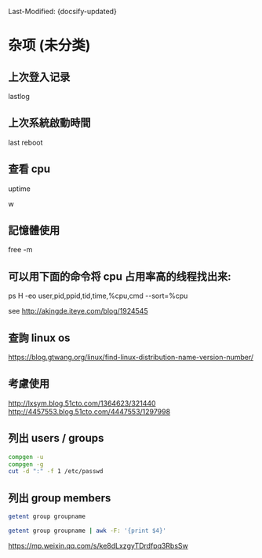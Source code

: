 Last-Modified: {docsify-updated}

# 杂项 (未分类)

## 上次登入记录

lastlog

## 上次系統啟動時間

last reboot

## 查看 cpu

uptime

w

## 記憶體使用

free -m

## 可以用下面的命令将 cpu 占用率高的线程找出来:

ps H -eo user,pid,ppid,tid,time,%cpu,cmd --sort=%cpu

see <http://akingde.iteye.com/blog/1924545>

## 查詢 linux os

<https://blog.gtwang.org/linux/find-linux-distribution-name-version-number/>

## 考慮使用

<http://lxsym.blog.51cto.com/1364623/321440> <http://4457553.blog.51cto.com/4447553/1297998>

## 列出 users / groups

```sh
compgen -u
compgen -g
cut -d ":" -f 1 /etc/passwd
```

## 列出 group members

```sh
getent group groupname

getent group groupname | awk -F: '{print $4}'
```

https://mp.weixin.qq.com/s/ke8dLxzgyTDrdfpq3RbsSw
